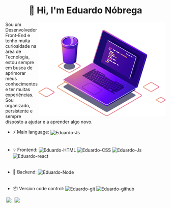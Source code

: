 <h1 align="center"> 👋 Hi, I'm Eduardo Nóbrega</h1>

<img src="https://github.com/marciosenaf/marciosenaf/blob/main/img/image.png" min-width="400px" max-width="400px" width="400px" align="right" alt="Computador iuriCode">

<p align="left"> 
Sou um Desenvolvedor Front-End e tenho muita curiosidade na área de Tecnologia, estou sempre em busca de aprimorar meus conhecimentos e ter muitas experiências. Sou organizado, persistente e sempre disposto a ajudar e a aprender algo novo. 
</p>

- :zap: Main language: <img align="center" alt="Eduardo-Js" height="30" width="40" src="https://skillicons.dev/icons?i=js" Title="JavaScript">
  ######
- :bulb: Frontend: <img align="center" alt="Eduardo-HTML" height="30" width="40" src="https://skillicons.dev/icons?i=html" Title="HTML 5"> <img align="center" alt="Eduardo-CSS" height="30" width="40" src="https://skillicons.dev/icons?i=css" Title="CSS 3"> <img align="center" alt="Eduardo-Js" height="30" width="40" src="https://skillicons.dev/icons?i=js" Title="JavaScript"> <img align="center" alt="Eduardo-react" height="30" width="40" src="https://skillicons.dev/icons?i=react" Title="React.js">
  ######
- 📡 Backend: <img align="center" alt="Eduardo-Node" height="30" width="40" src="https://skillicons.dev/icons?i=nodejs" Title="Node.js">
  ######
 - :package: Version code control: <img align="center" alt="Eduardo-git" height="30" width="40" src="https://skillicons.dev/icons?i=git" Title="Git"> <img align="center" alt="Eduardo-github" height="30" width="40" src="https://skillicons.dev/icons?i=github" Title="GitHub">
  

<p align="left" >
  <a href="https://www.linkedin.com/in/eduardo-nunes-nobrega" alt="Linkedin">
  <img width="90" hspace="3" src="https://img.shields.io/badge/-Linkedin-0e76a8?style=flat-square&logo=Linkedin&logoColor=white&link=LINK-DO-SEU-LINKEDIN" /></a>

  <a href="https://wa.me/5587988294287" alt="WhatsApp">
  <img hspace="3" width="110" src="https://img.shields.io/badge/-WhatsApp-25d366?style=flat-square&labelColor=25d366&logo=whatsapp&logoColor=white&link=API-DO-SEU-WHATSAPP"/></a>
</p>
